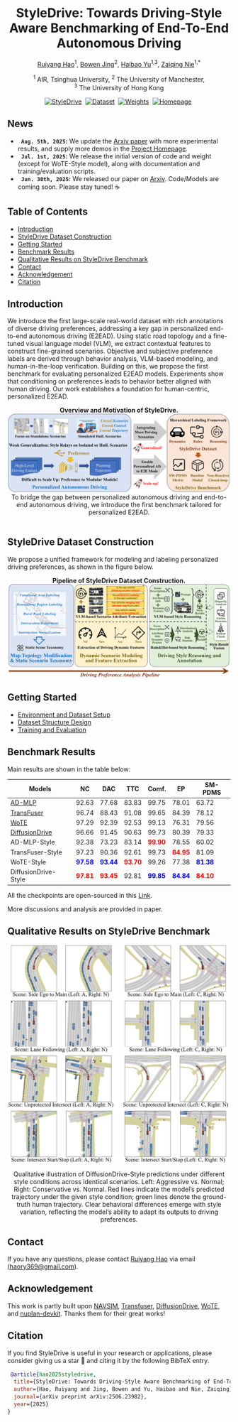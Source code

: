 <div align="center">
<h1>StyleDrive: Towards Driving-Style Aware Benchmarking of End-To-End Autonomous Driving</h1>

[Ruiyang Hao](https://ry-hao.top/)<sup>1</sup>, [Bowen Jing](https://arthur12137.com/)<sup>2</sup>, [Haibao Yu](https://scholar.google.com/citations?user=JW4F5HoAAAAJ)<sup>1,3</sup>, [Zaiqing Nie](https://scholar.google.com/citations?user=Qg7T6vUAAAAJ)<sup>1,\*</sup>

<sup>1</sup> AIR, Tsinghua University, <sup>2</sup> The University of Manchester, <br> <sup>3</sup> The University of Hong Kong

[![StyleDrive](https://img.shields.io/badge/Arxiv-Paper-red)](https://arxiv.org/abs/2506.23982)&nbsp;
[![Dataset](https://img.shields.io/badge/Dataset-Download-yellow)](https://huggingface.co/datasets/Ryhn98/StyleDrive-Dataset)&nbsp;
[![Weights](https://img.shields.io/badge/Weights-Download-blue)](https://huggingface.co/datasets/Ryhn98/StyleDrive-Dataset)&nbsp;
[![Homepage](https://img.shields.io/badge/Project-Website-cyan)](https://styledrive.github.io/)&nbsp;

</div>

## News

- **` Aug. 5th, 2025`:** We update the [Arxiv paper](https://arxiv.org/abs/2506.23982) with more experimental results, and supply more demos in the [Project Homepage](https://styledrive.github.io/).
- **` Jul. 1st, 2025`:** We release the initial version of code and weight (except for WoTE-Style model), along with documentation and training/evaluation scripts.
- **` Jun. 30th, 2025`:** We released our paper on [Arxiv](https://arxiv.org/abs/2506.23982). Code/Models are coming soon. Please stay tuned! ☕️

## Table of Contents

- [Introduction](#introduction)
- [StyleDrive Dataset Construction](#styledrive-dataset-construction)
- [Getting Started](#getting-started)
- [Benchmark Results](#benchmark-results)
- [Qualitative Results on StyleDrive Benchmark](#qualitative-results-on-styledrive-benchmark)
- [Contact](#contact)
- [Acknowledgement](#acknowledgement)
- [Citation](#citation)

## Introduction

We introduce the first large-scale real-world dataset with rich annotations of diverse driving preferences, addressing a key gap in personalized end-to-end autonomous driving (E2EAD). Using static road topology and a fine-tuned visual language model (VLM), we extract contextual features to construct fine-grained scenarios. Objective and subjective preference labels are derived through behavior analysis, VLM-based modeling, and human-in-the-loop verification. Building on this, we propose the first benchmark for evaluating personalized E2EAD models. Experiments show that conditioning on preferences leads to behavior better aligned with human driving. Our work establishes a foundation for human-centric, personalized E2EAD.

<div align="center"><b>Overview and Motivation of StyleDrive.</b>
<img src="assets/paper_overview.png" />
To bridge the gap between personalized autonomous driving and end-to-end autonomous driving, we introduce the first benchmark tailored for personalized E2EAD.
</div>
<br>

## StyleDrive Dataset Construction

We propose a unified framework for modeling and labeling personalized driving preferences, as shown in the figure below.

<div align="center"><b>Pipeline of StyleDrive Dataset Construction.</b>
<img src="assets/annoframework.png" />
</div>

## Getting Started

- [Environment and Dataset Setup](docs/install.md)
- [Dataset Structure Design](docs/dataset_stat.md)
- [Training and Evaluation](docs/train_eval.md)

## Benchmark Results

Main results are shown in the table below:

| Models                                                     | NC                                                     | DAC                                                    | TTC                                                   | Comf.                                                  | EP                                                     | SM-PDMS                                                |
| ---------------------------------------------------------- | ------------------------------------------------------ | ------------------------------------------------------ | ----------------------------------------------------- | ------------------------------------------------------ | ------------------------------------------------------ | ------------------------------------------------------ |
| [AD-MLP](https://github.com/autonomousvision/navsim)       | 92.63                                                  | 77.68                                                  | 83.83                                                 | 99.75                                                  | 78.01                                                  | 63.72                                                  |
| [TransFuser](https://github.com/autonomousvision/navsim)   | 96.74                                                  | 88.43                                                  | 91.08                                                 | 99.65                                                  | 84.39                                                  | 78.12                                                  |
| [WoTE](https://github.com/liyingyanUCAS/WoTE)              | 97.29                                                  | 92.39                                                  | 92.53                                                 | 99.13                                                  | 76.31                                                  | 79.56                                                  |
| [DiffusionDrive](https://github.com/hustvl/DiffusionDrive) | 96.66                                                  | 91.45                                                  | 90.63                                                 | 99.73                                                  | 80.39                                                  | 79.33                                                  |
| AD-MLP-Style                                               | 92.38                                                  | 73.23                                                  | 83.14                                                 | <span style="color:red"><strong>99.90</strong></span>  | 78.55                                                  | 60.02                                                  |
| TransFuser-Style                                           | 97.23                                                  | 90.36                                                  | 92.61                                                 | 99.73                                                  | <span style="color:red"><strong>84.95</strong></span>  | 81.09                                                  |
| WoTE-Style                                                 | <span style="color:blue"><strong>97.58</strong></span> | <span style="color:blue"><strong>93.44</strong></span> | <span style="color:red"><strong>93.70</strong></span> | 99.26                                                  | 77.38                                                  | <span style="color:blue"><strong>81.38</strong></span> |
| DiffusionDrive-Style                                       | <span style="color:red"><strong>97.81</strong></span>  | <span style="color:red"><strong>93.45</strong></span>  | 92.81                                                 | <span style="color:blue"><strong>99.85</strong></span> | <span style="color:blue"><strong>84.84</strong></span> | <span style="color:red"><strong>84.10</strong></span>  |

All the checkpoints are open-sourced in this [Link](https://huggingface.co/datasets/Ryhn98/StyleDrive-Dataset/).

More discussions and analysis are provided in paper.

## Qualitative Results on StyleDrive Benchmark

<div align="center">
<img src="assets/policycases.png" />
<p>Qualitative illustration of DiffusionDrive-Style predictions under different style conditions
across identical scenarios. Left: Aggressive vs. Normal; Right: Conservative vs. Normal. Red
lines indicate the model’s predicted trajectory under the given style condition; green lines denote the
ground-truth human trajectory. Clear behavioral differences emerge with style variation, reflecting
the model’s ability to adapt its outputs to driving preferences.</p>
</div>

## Contact

If you have any questions, please contact [Ruiyang Hao](https://ry-hao.top/) via email (haory369@gmail.com).

## Acknowledgement

This work is partly built upon [NAVSIM](https://github.com/autonomousvision/navsim), [Transfuser](https://github.com/autonomousvision/transfuser), [DiffusionDrive](https://github.com/hustvl/DiffusionDrive), [WoTE](https://github.com/liyingyanUCAS/WoTE), and [nuplan-devkit](https://github.com/motional/nuplan-devkit). Thanks them for their great works!

## Citation

If you find StyleDrive is useful in your research or applications, please consider giving us a star 🌟 and citing it by the following BibTeX entry.

```bibtex
 @article{hao2025styledrive,
  title={StyleDrive: Towards Driving-Style Aware Benchmarking of End-To-End Autonomous Driving},
  author={Hao, Ruiyang and Jing, Bowen and Yu, Haibao and Nie, Zaiqing},
  journal={arXiv preprint arXiv:2506.23982},
  year={2025}
}
```
